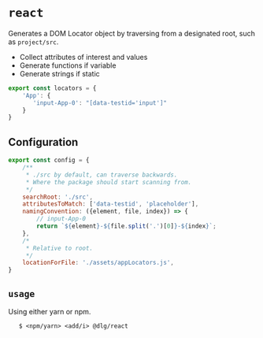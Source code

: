 # `react`

Generates a DOM Locator object by traversing from a designated root, such as `project/src`.

- Collect attributes of interest and values
- Generate functions if variable
- Generate strings if static

```ts
export const locators = {
    'App': {
       'input-App-0': "[data-testid='input']" 
    }
}
```

## Configuration

```js
export const config = {
    /**
     * ./src by default, can traverse backwards.
     * Where the package should start scanning from.
     */
    searchRoot: './src',
    attributesToMatch: ['data-testid', 'placeholder'],
    namingConvention: ({element, file, index}) => {
        // input-App-0
        return `${element}-${file.split('.')[0]}-${index}`;
    },
    /*
     * Relative to root.
     */
    locationForFile: './assets/appLocators.js',
}
```

## `usage`

Using either yarn or npm.

```shell
   $ <npm/yarn> <add/i> @dlg/react
```